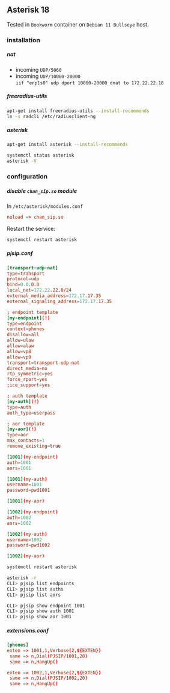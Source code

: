 ## Asterisk 18

Tested in `Bookworm` container on `Debian 11 Bullseye` host.

### installation

##### nat

- incoming `UDP/5060`
- incoming `UDP/10000-20000`
  \
  `iif "enp1s0" udp dport 10000-20000 dnat to 172.22.22.18`

##### freeradius-utils

```bash
apt-get install freeradius-utils --install-recommends
ln -s radcli /etc/radiusclient-ng
```

##### asterisk

```bash
apt-get install asterisk --install-recommends

systemctl status asterisk
asterisk -V
```

### configuration

##### disable `chan_sip.so` module

In `/etc/asterisk/modules.conf`

```conf
noload => chan_sip.so
```

Restart the service:

```bash
systemctl restart asterisk
```

##### pjsip.conf

```conf
[transport-udp-nat]
type=transport
protocol=udp
bind=0.0.0.0
local_net=172.22.22.0/24
external_media_address=172.17.17.35
external_signaling_address=172.17.17.35

; endpoint template
[my-endpoint](!)
type=endpoint
context=phones
disallow=all
allow=ulaw
allow=alaw
allow=vp8
allow=vp9
transport=transport-udp-nat
direct_media=no
rtp_symmetric=yes
force_rport=yes
;ice_support=yes

; auth template
[my-auth](!)
type=auth
auth_type=userpass

; aor template
[my-aor](!)
type=aor
max_contacts=1
remove_existing=true

[1001](my-endpoint)
auth=1001
aors=1001

[1001](my-auth)
username=1001
password=pwd1001

[1001](my-aor)

[1002](my-endpoint)
auth=1002
aors=1002

[1002](my-auth)
username=1002
password=pwd1002

[1002](my-aor)
```

```bash
systemctl restart asterisk

asterisk -r
CLI> pjsip list endpoints
CLI> pjsip list auths
CLI> pjsip list aors

CLI> pjsip show endpoint 1001
CLI> pjsip show auth 1001
CLI> pjsip show aor 1001
```

##### extensions.conf

```conf
[phones]
exten => 1001,1,Verbose(2,${EXTEN})
 same => n,Dial(PJSIP/1001,20)
 same => n,HangUp()

exten => 1002,1,Verbose(2,${EXTEN})
 same => n,Dial(PJSIP/1002,20)
 same => n,HangUp()
```
